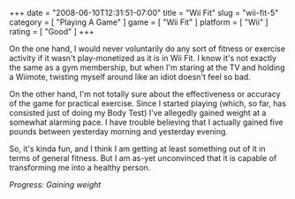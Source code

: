 +++
date = "2008-06-10T12:31:51-07:00"
title = "Wii Fit"
slug = "wii-fit-5"
category = [ "Playing A Game" ]
game = [ "Wii Fit" ]
platform = [ "Wii" ]
rating = [ "Good" ]
+++

On the one hand, I would never voluntarily do any sort of fitness or exercise activity if it wasn't play-monetized as it is in Wii Fit.  I know it's not exactly the same as a gym membership, but when I'm staring at the TV and holding a Wiimote, twisting myself around like an idiot doesn't feel so bad.

On the other hand, I'm not totally sure about the effectiveness or accuracy of the game for practical exercise.  Since I started playing (which, so far, has consisted just of doing my Body Test) I've allegedly gained weight at a somewhat alarming pace.  I have trouble believing that I actually gained five pounds between yesterday morning and yesterday evening.

So, it's kinda fun, and I think I am getting at least something out of it in terms of general fitness.  But I am as-yet unconvinced that it is capable of transforming me into a healthy person.

<i>Progress: Gaining weight</i>
